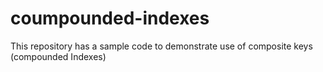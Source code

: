 # coumpounded-indexes
This repository has a sample code to demonstrate use of composite keys (compounded Indexes)
